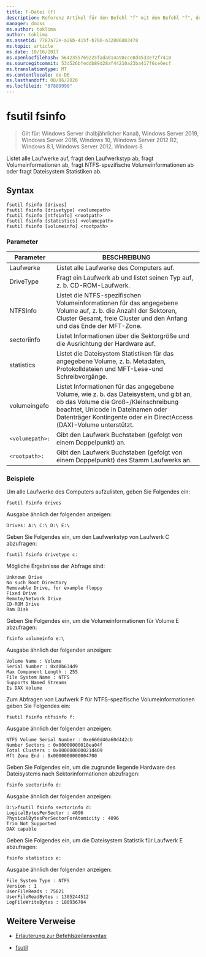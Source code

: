 ```yaml
---
title: F-Datei (f)
description: Referenz Artikel für den Befehl "f" mit dem Befehl "f", der alle Laufwerke auflistet, den Laufwerkstyp abfragt, Volumeinformationen abfragt, NTFS-spezifische Volumeinformationen abfragt oder Dateisystem Statistiken abfragt.
manager: dmoss
ms.author: toklima
author: toklima
ms.assetid: 7787a72e-a26b-415f-b700-a32806803478
ms.topic: article
ms.date: 10/16/2017
ms.openlocfilehash: 5642355769225fada014a98cce8d4533e72f7410
ms.sourcegitcommit: 53d526bfeddb89d28af44210a23ba417f6ce0ecf
ms.translationtype: MT
ms.contentlocale: de-DE
ms.lasthandoff: 08/06/2020
ms.locfileid: "87889990"
---
```

# <a name="fsutil-fsinfo"></a>fsutil fsinfo

> Gilt für: Windows Server (halbjährlicher Kanal), Windows Server 2019, Windows Server 2016, Windows 10, Windows Server 2012 R2, Windows 8.1, Windows Server 2012, Windows 8

Listet alle Laufwerke auf, fragt den Laufwerkstyp ab, fragt Volumeinformationen ab, fragt NTFS-spezifische Volumeinformationen ab oder fragt Dateisystem Statistiken ab.

## <a name="syntax"></a>Syntax

```
fsutil fsinfo [drives]
fsutil fsinfo [drivetype] <volumepath>
fsutil fsinfo [ntfsinfo] <rootpath>
fsutil fsinfo [statistics] <volumepath>
fsutil fsinfo [volumeinfo] <rootpath>
```

### <a name="parameters"></a>Parameter

| Parameter | BESCHREIBUNG |
| --------- |------------ |
| Laufwerke | Listet alle Laufwerke des Computers auf. |
| DriveType | Fragt ein Laufwerk ab und listet seinen Typ auf, z. b. CD-ROM-Laufwerk. |
| NTFSInfo | Listet die NTFS-spezifischen Volumeinformationen für das angegebene Volume auf, z. b. die Anzahl der Sektoren, Cluster Gesamt, freie Cluster und den Anfang und das Ende der MFT-Zone. |
| sectoriinfo | Listet Informationen über die Sektorgröße und die Ausrichtung der Hardware auf. |
| statistics | Listet die Dateisystem Statistiken für das angegebene Volume, z. b. Metadaten, Protokolldateien und MFT-Lese-und Schreibvorgänge. |
| volumeingefo | Listet Informationen für das angegebene Volume, wie z. b. das Dateisystem, und gibt an, ob das Volume die Groß-/Kleinschreibung beachtet, Unicode in Dateinamen oder Datenträger Kontingente oder ein DirectAccess (DAX)-Volume unterstützt. |
| `<volumepath>:` | Gibt den Laufwerk Buchstaben (gefolgt von einem Doppelpunkt) an. |
| `<rootpath>:` | Gibt den Laufwerk Buchstaben (gefolgt von einem Doppelpunkt) des Stamm Laufwerks an. |

### <a name="examples"></a>Beispiele

Um alle Laufwerke des Computers aufzulisten, geben Sie Folgendes ein:

```
fsutil fsinfo drives
```

Ausgabe ähnlich der folgenden anzeigen:

```
Drives: A:\ C:\ D:\ E:\
```

Geben Sie Folgendes ein, um den Laufwerkstyp von Laufwerk C abzufragen:

```
fsutil fsinfo drivetype c:
```

Mögliche Ergebnisse der Abfrage sind:

```
Unknown Drive
No such Root Directory
Removable Drive, for example floppy
Fixed Drive
Remote/Network Drive
CD-ROM Drive
Ram Disk
```

Geben Sie Folgendes ein, um die Volumeinformationen für Volume E abzufragen:

```
fsinfo volumeinfo e:\
```

Ausgabe ähnlich der folgenden anzeigen:

```
Volume Name : Volume
Serial Number : 0xd0b634d9
Max Component Length : 255
File System Name : NTFS
Supports Named Streams
Is DAX Volume
```

Zum Abfragen von Laufwerk F für NTFS-spezifische Volumeinformationen geben Sie Folgendes ein:

```
fsutil fsinfo ntfsinfo f:
```

Ausgabe ähnlich der folgenden anzeigen:

```
NTFS Volume Serial Number : 0xe660d46a60d442cb
Number Sectors : 0x00000000010ea04f
Total Clusters : 0x000000000021d409
Mft Zone End : 0x0000000000004700
```

Geben Sie Folgendes ein, um die zugrunde liegende Hardware des Dateisystems nach Sektorinformationen abzufragen:

```
fsinfo sectorinfo d:
```

Ausgabe ähnlich der folgenden anzeigen:

```
D:\>fsutil fsinfo sectorinfo d:
LogicalBytesPerSector : 4096
PhysicalBytesPerSectorForAtomicity : 4096
Trim Not Supported
DAX capable
```

Geben Sie Folgendes ein, um die Dateisystem Statistik für Laufwerk E abzufragen:

```
fsinfo statistics e:
```

Ausgabe ähnlich der folgenden anzeigen:

```
File System Type : NTFS
Version : 1
UserFileReads : 75021
UserFileReadBytes : 1305244512
LogFileWriteBytes : 180936704
```

## <a name="additional-references"></a>Weitere Verweise

- [Erläuterung zur Befehlszeilensyntax](command-line-syntax-key.md)

- [fsutil](fsutil.md)
